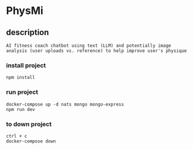 # PhysMi

## description

    AI fitness coach chatbot using text (LLM) and potentially image analysis (user uploads vs. reference) to help improve user's physique

### install project

    npm install

### run project

    docker-compose up -d nats mongo mongo-express
    npm run dev

### to down project

    ctrl + c
    docker-compose down
